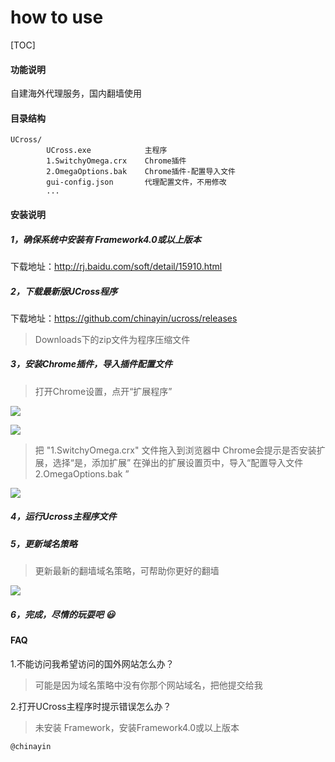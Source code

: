# how to use
[TOC]

#### 功能说明
自建海外代理服务，国内翻墙使用

#### 目录结构
    UCross/
            UCross.exe            主程序
            1.SwitchyOmega.crx    Chrome插件
            2.OmegaOptions.bak    Chrome插件-配置导入文件
            gui-config.json       代理配置文件，不用修改
            ...

#### 安装说明
##### 1，确保系统中安装有 Framework4.0或以上版本
下载地址：<http://rj.baidu.com/soft/detail/15910.html>

##### 2，下载最新版UCross程序
下载地址：<https://github.com/chinayin/ucross/releases>

> Downloads下的zip文件为程序压缩文件

##### 3，安装Chrome插件，导入插件配置文件
> 打开Chrome设置，点开“扩展程序”

![](https://pandao.github.io/editor.md/examples/images/8.jpg)

![](https://pandao.github.io/editor.md/examples/images/8.jpg)

> 把 "1.SwitchyOmega.crx" 文件拖入到浏览器中
> Chrome会提示是否安装扩展，选择“是，添加扩展”
> 在弹出的扩展设置页中，导入“配置导入文件 2.OmegaOptions.bak ”

![](https://pandao.github.io/editor.md/examples/images/8.jpg)

##### 4，运行Ucross主程序文件
##### 5，更新域名策略
> 更新最新的翻墙域名策略，可帮助你更好的翻墙

![](https://pandao.github.io/editor.md/examples/images/8.jpg)

##### 6，完成，尽情的玩耍吧 :smiley:

#### FAQ
1.不能访问我希望访问的国外网站怎么办？
>可能是因为域名策略中没有你那个网站域名，把他提交给我

2.打开UCross主程序时提示错误怎么办？
> 未安装 Framework，安装Framework4.0或以上版本

`@chinayin`